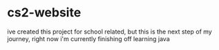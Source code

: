 # cs2-website
 ive created this project for school related, but this is the next step of my journey, right now i'm currently finishing off learning java
